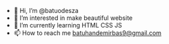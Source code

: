 - 👋 Hi, I’m @batuodesza
- 👀 I’m interested in make beautiful website
- 🌱 I’m currently learning HTML CSS JS
- 📫 How to reach me batuhandemirbas9@gmail.com

<!---
batuodesza/batuodesza is a ✨ special ✨ repository because its `README.md` (this file) appears on your GitHub profile.
You can click the Preview link to take a look at your changes.
--->
